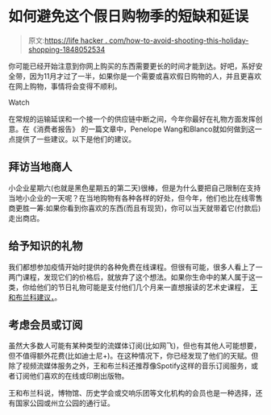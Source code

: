 # 如何避免这个假日购物季的短缺和延误

> 原文:[https://life hacker . com/how-to-avoid-shooting-this-holiday-shopping-1848052534](https://lifehacker.com/how-to-avoid-shortages-and-delays-this-holiday-shopping-1848052534)

你可能已经开始注意到你网上购买的东西需要更长的时间才能到达。好吧，系好安全带，因为11月才过了一半，如果你是一个需要或喜欢假日购物的人，并且更喜欢在网上购物，事情将会变得不顺利。

Watch

在常规的运输延误和一个接一个的供应链中断之间，今年你最好在礼物方面发挥创意。在《消费者报告》 的一篇文章中，Penelope Wang和Blanco就如何做到这一点提供了一些建议。以下是他们的建议。

## 拜访当地商人

小企业星期六(也就是黑色星期五的第二天)很棒，但是为什么要把自己限制在支持当地小企业的一天呢？在当地购物有各种各样的好处，但今年，他们也比在线零售商更胜一筹:如果你看到你喜欢的东西(而且有现货)，你可以当天就带着它(付款后)走出商店。

## 给予知识的礼物

我们都想参加疫情开始时提供的各种免费在线课程。但很有可能，很多人看上了一两门课程，发现它们的价格后，就放弃了这个想法。如果你生命中的某人属于这一类，你给他们的节日礼物可能是支付他们几个月来一直想报读的艺术史课程， [王和布兰科建议，](https://www.consumerreports.org/shopping-retail/holiday-shopping-tips-how-to-get-around-delays-and-shortages-a6394752993/)。

## 考虑会员或订阅

虽然大多数人可能有某种类型的流媒体订阅(比如网飞)，但也有其他人可能想要，但不值得额外花费(比如迪士尼+)。在这种情况下，你已经发现了他们的天赋。但除了视频流媒体服务之外，王和布兰科还推荐像Spotify这样的音乐订阅服务，或者订阅他们喜欢的在线或印刷出版物。

王和布兰科说，博物馆、历史学会或交响乐团等文化机构的会员也是一种选择，还有国家公园或州立公园的通行证。